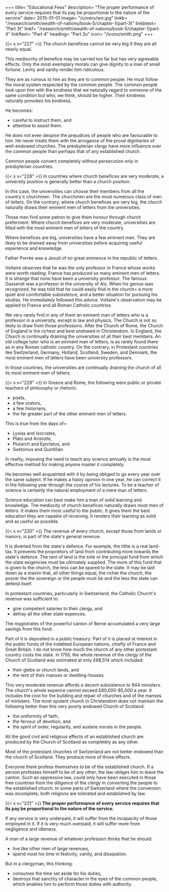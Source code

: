 +++
title=  "Educational Fees"
description=  "The proper performance of every service requires that its pay be proportional to the nature of the service"
date=  2015-01-01
image=  "/covers/wn.jpg"
linkb=  "/research/smith/wealth-of-nations/book-5/chapter-1/part-3t"
linkbtext=  "Part 3t"
linkf=  "/research/smith/wealth-of-nations/book-5/chapter-1/part-4"
linkftext=  "Part 4"
heading=  "Part 3u"
icon=  "/icons/smith.png"
+++


{{< s v="227" >}} The church benefices cannot be very big if they are all nearly equal.

This mediocrity of benefice may be carried too far but has very agreeable effects.
Only the most exemplary morals can give dignity to a man of small fortune.
Levity and vanity render him ridiculous.

They are as ruinous to him as they are to common people.
He must follow the moral system respected by the common people.
The common people look upon him with the kindness that we naturally regard to someone of the same condition but who, we think, should be higher.
Their kindness naturally provokes his kindness.

He becomes:
- careful to instruct them, and
- attentive to assist them.

He does not even despise the prejudices of people who are favourable to him.
He never treats them with the arrogance of the proud dignitaries of well-endowed churches.
The presbyterian clergy have more influence over the common people than perhaps that of any established church.

Common people convert completely without persecution only in presbyterian countries.


{{< s v="228" >}} In countries where church benefices are very moderate, a university position is generally better than a church position.

In this case, the universities can choose their members from all the country's churchmen.
The churchmen are the most numerous class of men of letters.
On the contrary, where church benefices are very big, the church naturally draws their eminent men of letters from the universities.

Those men find some patron to give them honour through church preferment.
Where church benefices are very moderate, universities are filled with the most eminent men of letters of the country.

Where benefices are big, universities have a few eminent men.
They are likely to be drained away from universities before acquiring useful experience and knowledge.

Father Porrée was a Jesuit of no great eminence in the republic of letters.

Voltaire observes that he was the only professor in France whose works were worth reading.
France has produced so many eminent men of letters.
It is strange that none have been a university professor.
The famous Gassendi was a professor in the university of Aix.
When his genius was recognized, he was told that he could easily find in the church= 
a more quiet and comfortable subsistence, and
a better situation for pursuing his studies.
He immediately followed this advice.
Voltaire's observation may be applied to France and all Roman Catholic countries.

We very rarely find in any of them an eminent man of letters who is a professor in a university, except in law and physics.
The Church is not so likely to draw from those professions.
After the Church of Rome, the Church of England is the richest and best endowed in Christendom.
In England, the Church is continually draining the universities of all their best members.
An old college tutor who is an eminent man of letters, is as rarely found there as in any Roman catholic country.
On the contrary, in Protestant countries like Switzerland, Germany, Holland, Scotland, Sweden, and Denmark, the most eminent men of letters have been university professors.

In those countries, the universities are continually draining the church of all its most eminent men of letters.

{{< s v="229" >}} In Greece and Rome, the following were public or private teachers of philosophy or rhetoric:
- poets,
- a few orators,
- a few historians,
- the far greater part of the other eminent men of letters.

This is true from the days of= 
- Lysias and Isocrates,
- Plato and Aristotle,
- Plutarch and Epictetus, and
- Suetonius and Quintilian.

In reality, imposing the need to teach any science annually is the most effective method for making anyone master it completely.

He becomes well acquainted with it by being obliged to go every year over the same subject.
If he makes a hasty opinion in one year, he can correct it in the following year through the course of his lectures.
To be a teacher of science is certainly the natural employment of a mere man of letters.

Science education can best make him a man of solid learning and knowledge.
The mediocity of church benefices naturally draws most men of letters.
It makes them most useful to the public.
It gives them the best education they are capable of receiving.
It renders their learning as solid and as useful as possible.


{{< s v="230" >}} The revenue of every church, except those from lands or manors, is part of the state's general revenue.

It is diverted from the state's defence.
For example, the tithe is a real land-tax.
It prevents the proprietors of land from contributing more towards the state's defence.
The rent of land is the sole or the principal fund from which the state exigencies must be ultimately supplied.
The more of this fund that is given to the church, the less can be spared to the state.
It may be laid down as a maxim that, all other things equal, the richer the church, the poorer the the sovereign or the people must be and the less the state can defend itself.

In protestant countries, particularly in Switzerland, the Catholic Church's revenue was sufficient to:
- give competent salaries to their clergy, and
- defray all the other state expences.

The magistrates of the powerful canton of Berne accumulated a very large savings from this fund.

Part of it is deposited in a public treasury.
Part of it is placed at interest in the public funds of the indebted European nations, chiefly of France and Great Britain.
I do not know how much the church of any other protestant country costs the state.
In 1755, the whole revenue of the clergy of the Church of Scotland was estimated at only £68,514 which included:
- their glebe or church lands, and
- the rent of their manses or dwelling-houses.

This very moderate revenue affords a decent subsistence to 944 ministers.
The church's whole expence cannot exceed £80,000-85,000 a year.
It includes the cost for the building and repair of churches and of the manses of ministers.
The most opulent church in Christendom does not maintain the following better than this very poorly endowed Church of Scotland:
- the uniformity of faith,
- the fervour of devotion, and
- the spirit of order, regularity, and austere morals in the people.

All the good civil and religious effects of an established church are produced by the Church of Scotland as completely as any other.

Most of the protestant churches of Switzerland are not better endowed than the church of Scotland.
They produce more of those effects.

Everyone there profess themselves to be of the established church.
If a person professes himself to be of any other, the law obliges him to leave the canton.
Such an oppressive law, could only have been executed in those free countries from the diligence of the clergy in converting the people to the established church.
In some parts of Switzerland where the conversion was incomplete, both religions are tolerated and established by law.



{{< s v="231" >}} **The proper performance of every service requires that its pay be proportional to the nature of the service.**

If any service is very underpaid, it will suffer from the incapacity of those employed in it.
If it is very much overpaid, it will suffer more from negligence and idleness.

A man of a large revenue of whatever profession thinks that he should:
- live like other men of large revenues,
- spend most his time in festivity, vanity, and dissipation.

But in a clergyman, this thinking:
- consumes the time set aside for his duties,
- destroys that sanctity of character in the eyes of the common people, which enables him to perform those duties with authority.